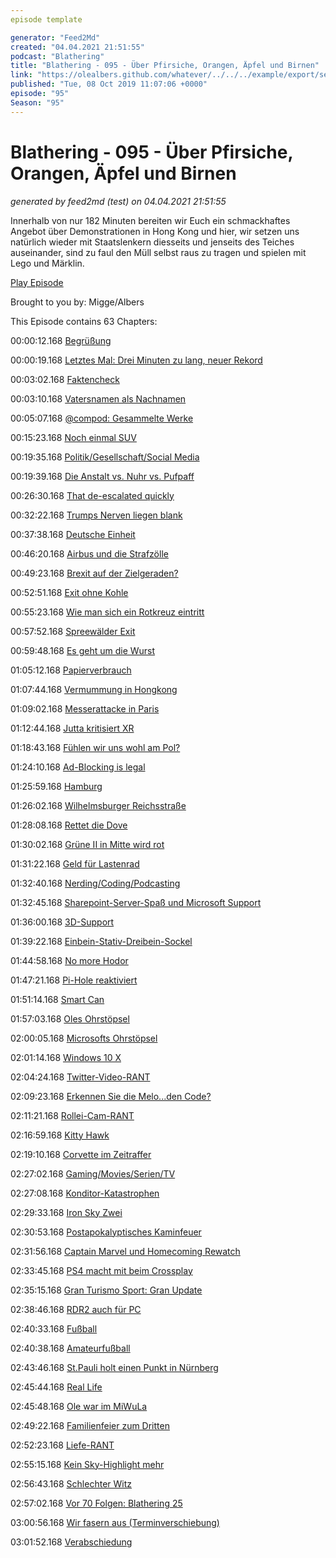 ```yaml
---
episode template

generator: "Feed2Md"
created: "04.04.2021 21:51:55"
podcast: "Blathering"
title: "Blathering - 095 - Über Pfirsiche, Orangen, Äpfel und Birnen"
link: "https://olealbers.github.com/whatever/../../../example/export/seasons/4/2019/10/Blathering - 095 - Über Pfirsiche, Orangen, Äpfel und Birnen.md"
published: "Tue, 08 Oct 2019 11:07:06 +0000"
episode: "95"
Season: "95"
---
```


# Blathering - 095 - Über Pfirsiche, Orangen, Äpfel und Birnen
_generated by feed2md (test) on 04.04.2021 21:51:55_

Innerhalb von nur 182 Minuten bereiten wir Euch ein schmackhaftes Angebot über Demonstrationen in Hong Kong und hier, wir setzen uns natürlich wieder mit Staatslenkern diesseits und jenseits des Teiches auseinander, sind zu faul den Müll selbst raus zu tragen und spielen mit Lego und Märklin.

[Play Episode](https://www.blathering.de/podlove/file/963/s/feed/c/mp3/blathering_095.mp3)

Brought to you by: Migge/Albers

This Episode contains 63 Chapters:


00:00:12.168 [Begrüßung]()

00:00:19.168 [Letztes Mal: Drei Minuten zu lang, neuer Rekord](https://auphonic.com/donate_credits?user=blathering)

00:03:02.168 [Faktencheck]()

00:03:10.168 [Vatersnamen als Nachnamen](https://de.wikipedia.org/wiki/Nordgermanischer_Personenname#Vatersnamen_als_Nachnamen)

00:05:07.168 [@compod: Gesammelte Werke](https://twitter.com/search?q=(from%3Acompod)%20(%40blathering_pod)%20until%3A2019-10-08%20since%3A2019-10-03&src=typed_query&f=live)

00:15:23.168 [Noch einmal SUV](https://www.adac.de/rund-ums-fahrzeug/auto-kaufen-verkaufen/kauftipps/suv-standardmodell-vergleich/)

00:19:35.168 [Politik/Gesellschaft/Social Media]()

00:19:39.168 [Die Anstalt vs. Nuhr vs. Pufpaff](https://mediathekviewweb.de/#query=Sebastian%20Pufpaff%20Wir%20nach)

00:26:30.168 [That de-escalated quickly](https://www.spiegel.de/wirtschaft/soziales/klimapaket-regierung-schwaecht-klimaschutzziele-deutlich-ab-a-1290254.html)

00:32:22.168 [Trumps Nerven liegen blank](https://taz.de/Donald-Trump-flippt-aus/!5628031/)

00:37:38.168 [Deutsche Einheit](https://www.t-online.de/nachrichten/wissen/geschichte/id_86519890/ddr-historiker-stefan-wolle-heutige-meckerstimmung-ist-ein-ddr-relikt-.html)

00:46:20.168 [Airbus und die Strafzölle](https://www.tagesschau.de/wirtschaft/usa-eu-strafzoelle-airbus-103.html)

00:49:23.168 [Brexit auf der Zielgeraden?](https://www.spiegel.de/politik/ausland/brexit-abkommen-eu-gibt-grossbritannien-noch-eine-woche-a-1290270.html)

00:52:51.168 [Exit ohne Kohle](https://taz.de/Aussteigerprogramm-fuer-Nazis/!5631129/)

00:55:23.168 [Wie man sich ein Rotkreuz eintritt](https://twitter.com/a79ac1/status/1180459329826295808)

00:57:52.168 [Spreewälder Exit](https://www.n-tv.de/politik/Hirse-Boykott-erzuernt-AfD-und-Anhaenger-article21312929.html)

00:59:48.168 [Es geht um die Wurst](https://www.sueddeutsche.de/panorama/wurst-skandal-listerien-1.4630446)

01:05:12.168 [Papierverbrauch](https://www.zdf.de/nachrichten/heute/spitzenreiter-unter-g20-laendern-deutsche-verbrauchen-viel-papier-100.html)

01:07:44.168 [Vermummung in Hongkong](https://www.tagesschau.de/ausland/hongkong-979.html)

01:09:02.168 [Messerattacke in Paris](https://www.derstandard.at/story/2000109545478/frankreich-will-nach-messerattacke-staerker-gegen-radikalisierung-vorgehen?ref=rss)

01:12:44.168 [Jutta kritisiert XR](https://logbuch-netzpolitik.de/lnp315-rebellionstinder)

01:18:43.168 [Fühlen wir uns wohl am Pol?](https://twitter.com/roddi/status/1174719432469504000)

01:24:10.168 [Ad-Blocking is legal](https://eyeo.com/verfassungsgericht_starkt-_adblocking/)

01:25:59.168 [Hamburg]()

01:26:02.168 [Wilhelmsburger Reichsstraße](https://www.ndr.de/nachrichten/hamburg/Wilhelmsburg-Neue-B75-fuer-Verkehr-freigegeben,reichsstrasse158.html)

01:28:08.168 [Rettet die Dove](https://www.hamburg1.de/nachrichten/42358/Bootsdemo_zur_Erhaltung_der_Dove_Elbe.html)

01:30:02.168 [Grüne II in Mitte wird rot](https://www.hamburg1.de/nachrichten/42324/Gruene_2_Fraktion_wechselt_zur_SPD.html)

01:31:22.168 [Geld für Lastenrad](https://www.hamburg1.de/nachrichten/42349/Neues_Foerderprogramm_fuer_Lastenraeder.html)

01:32:40.168 [Nerding/Coding/Podcasting]()

01:32:45.168 [Sharepoint-Server-Spaß und Microsoft Support]()

01:36:00.168 [3D-Support](https://twitter.com/schaarsen/status/1179857550361141248)

01:39:22.168 [Einbein-Stativ-Dreibein-Sockel](https://www.amazon.de/St%C3%A4nder-Einbeinstativ-Unterst%C3%BCtzung-Standfu%C3%9F-Camcorder/dp/B011XYKVF0)

01:44:58.168 [No more Hodor](https://www.heise.de/newsticker/meldung/Smarter-Tueroeffner-Nello-Ab-18-Oktober-ohne-Funktion-4545084.html)

01:47:21.168 [Pi-Hole reaktiviert](https://twitter.com/stammtischphilo/status/1180524244993753089)

01:51:14.168 [Smart Can](https://gizmodo.com/this-self-driving-garbage-can-remembers-to-take-the-tra-1838621440)

01:57:03.168 [Oles Ohrstöpsel](https://twitter.com/stammtischphilo/status/1180419445954678784)

02:00:05.168 [Microsofts Ohrstöpsel](https://www.golem.de/news/surface-earbuds-microsofts-ohrstoepsel-steuern-powerpoint-praesentationen-1910-144252.html)

02:01:14.168 [Windows 10 X](https://www.zdnet.de/88370581/windows-10-x-microsoft-stellt-betriebssystem-fuer-dual-screen-tablets-vor/)

02:04:24.168 [Twitter-Video-RANT](https://twitter.com/tmigge/status/1180431258775703557)

02:09:23.168 [Erkennen Sie die Melo...den Code?](https://twitter.com/stammtischphilo/status/1180746949768679425)

02:11:21.168 [Rollei-Cam-RANT](https://www.hubit.de/ueber-180-000-webcams-mit-kritischer-sicherheitsluecke/)

02:16:59.168 [Kitty Hawk](https://www.golem.de/news/heaviside-kitty-hawk-stellt-neues-elektroflugzeug-vor-1910-144264.html)

02:19:10.168 [Corvette im Zeitraffer](https://twitter.com/tmigge/status/1180857019085082625)

02:27:02.168 [Gaming/Movies/Serien/TV]()

02:27:08.168 [Konditor-Katastrophen](https://www.youtube.com/watch?v=pb7CBZ952zs)

02:29:33.168 [Iron Sky Zwei](https://de.wikipedia.org/wiki/Iron_Sky:_The_Coming_Race)

02:30:53.168 [Postapokalyptisches Kaminfeuer](https://twitter.com/stammtischphilo/status/1180443828349747201)

02:31:56.168 [Captain Marvel und Homecoming Rewatch](https://www.youtube.com/watch?v=NbtWURTG1ys)

02:33:45.168 [PS4 macht mit beim Crossplay](https://www.golem.de/news/playstation-4-betastatus-von-crossplay-beendet-1910-144242.html)

02:35:15.168 [Gran Turismo Sport: Gran Update](https://www.gran-turismo.com/de/products/gtsport/)

02:38:46.168 [RDR2 auch für PC](https://www.golem.de/news/rockstar-games-red-dead-redemption-2-erscheint-fuer-windows-pc-und-stadia-1910-144267.html)

02:40:33.168 [Fußball]()

02:40:38.168 [Amateurfußball](http://www.fussball.de/spiel/condor-3-eilbek-3/-/spiel/027I7R1NTG000000VS5489B4VU9HDBC9#!/)

02:43:46.168 [St.Pauli holt einen Punkt in Nürnberg](https://www.fcstpauli.com/matches/2019-2020-9-1-fc-nuernberg-vs-fc-st-pauli/)

02:45:44.168 [Real Life]()

02:45:48.168 [Ole war im MiWuLa](https://twitter.com/stammtischphilo/status/1180814887020302336)

02:49:22.168 [Familienfeier zum Dritten](https://twitter.com/tmigge/status/1179684825067864065)

02:52:23.168 [Liefe-RANT](https://twitter.com/stammtischphilo/status/1180067096623030272)

02:55:15.168 [Kein Sky-Highlight mehr](https://twitter.com/stammtischphilo/status/1180777106801856512)

02:56:43.168 [Schlechter Witz]()

02:57:02.168 [Vor 70 Folgen: Blathering 25](https://www.blathering.de/2017/05/blathering-025-phishen-auf-steuerbord-im-sonnenschein/)

03:00:56.168 [Wir fasern aus (Terminverschiebung)]()

03:01:52.168 [Verabschiedung]()


